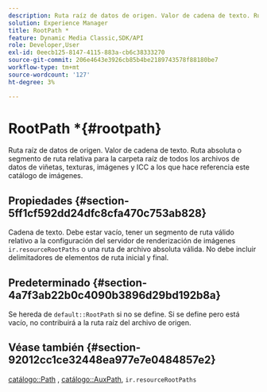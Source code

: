 ```yaml
---
description: Ruta raíz de datos de origen. Valor de cadena de texto. Ruta absoluta o segmento de ruta relativa para la carpeta raíz de todos los archivos de datos de viñetas, texturas, imágenes y ICC a los que hace referencia este catálogo de imágenes.
solution: Experience Manager
title: RootPath *
feature: Dynamic Media Classic,SDK/API
role: Developer,User
exl-id: 0eecb125-8147-4115-883a-cb6c38333270
source-git-commit: 206e4643e3926cb85b4be2189743578f88180be7
workflow-type: tm+mt
source-wordcount: '127'
ht-degree: 3%

---
```


# RootPath *{#rootpath}

Ruta raíz de datos de origen. Valor de cadena de texto. Ruta absoluta o segmento de ruta relativa para la carpeta raíz de todos los archivos de datos de viñetas, texturas, imágenes y ICC a los que hace referencia este catálogo de imágenes.

## Propiedades {#section-5ff1cf592dd24dfc8cfa470c753ab828}

Cadena de texto. Debe estar vacío, tener un segmento de ruta válido relativo a la configuración del servidor de renderización de imágenes `ir.resourceRootPaths` o una ruta de archivo absoluta válida. No debe incluir delimitadores de elementos de ruta inicial y final.

## Predeterminado {#section-4a7f3ab22b0c4090b3896d29bd192b8a}

Se hereda de `default::RootPath` si no se define. Si se define pero está vacío, no contribuirá a la ruta raíz del archivo de origen.

## Véase también {#section-92012cc1ce32448ea977e7e0484857e2}

[catálogo::Path](../../../../../ir-api/material-cat/image-rendering-api-ref/c-ir-material-catalog/c-ir-material-data-reference/r-ir-path.md#reference-59ebb624250a4965ad1737578a2ab590) ,  [catálogo::AuxPath](../../../../../ir-api/material-cat/image-rendering-api-ref/c-ir-material-catalog/c-ir-material-data-reference/r-ir-auxpath.md#reference-943ad5ee3c3b4b06bbcbb005db0dc969),  `ir.resourceRootPaths`
